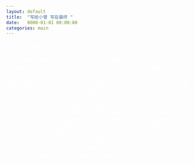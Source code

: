 ```yaml
---
layout: default
title:  "写给小曾 写在最终 "
date:   0000-01-01 00:00:00
categories: main
---
```


<font color="white">
暂时不给你看哦~~  
暂时不给你看哦~~  
暂时不给你看哦~~  
暂时不给你看哦~~  
暂时不给你看哦~~  
暂时不给你看哦~~  
暂时不给你看哦~~  
暂时不给你看哦~~  
暂时不给你看哦~~  
暂时不给你看哦~~  
暂时不给你看哦~~  
暂时不给你看哦~~  
暂时不给你看哦~~  
暂时不给你看哦~~  
暂时不给你看哦~~  
暂时不给你看哦~~  
暂时不给你看哦~~  
暂时不给你看哦~~  
暂时不给你看哦~~  
暂时不给你看哦~~  
暂时不给你看哦~~  
暂时不给你看哦~~  
暂时不给你看哦~~  
暂时不给你看哦~~  
暂时不给你看哦~~  
暂时不给你看哦~~  
暂时不给你看哦~~  
暂时不给你看哦~~  
暂时不给你看哦~~  
暂时不给你看哦~~  
暂时不给你看哦~~  
暂时不给你看哦~~  
暂时不给你看哦~~  
暂时不给你看哦~~  
暂时不给你看哦~~  
暂时不给你看哦~~  
暂时不给你看哦~~  
暂时不给你看哦~~  
暂时不给你看哦~~  
暂时不给你看哦~~  
暂时不给你看哦~~  
暂时不给你看哦~~  
暂时不给你看哦~~  
暂时不给你看哦~~  
暂时不给你看哦~~  
暂时不给你看哦~~  
暂时不给你看哦~~  
暂时不给你看哦~~  
暂时不给你看哦~~  
暂时不给你看哦~~  
暂时不给你看哦~~  
暂时不给你看哦~~  
暂时不给你看哦~~  
暂时不给你看哦~~  
暂时不给你看哦~~  
暂时不给你看哦~~  
暂时不给你看哦~~  
暂时不给你看哦~~  
暂时不给你看哦~~  
暂时不给你看哦~~  
暂时不给你看哦~~  
暂时不给你看哦~~  
暂时不给你看哦~~  
暂时不给你看哦~~  
暂时不给你看哦~~  

</font>